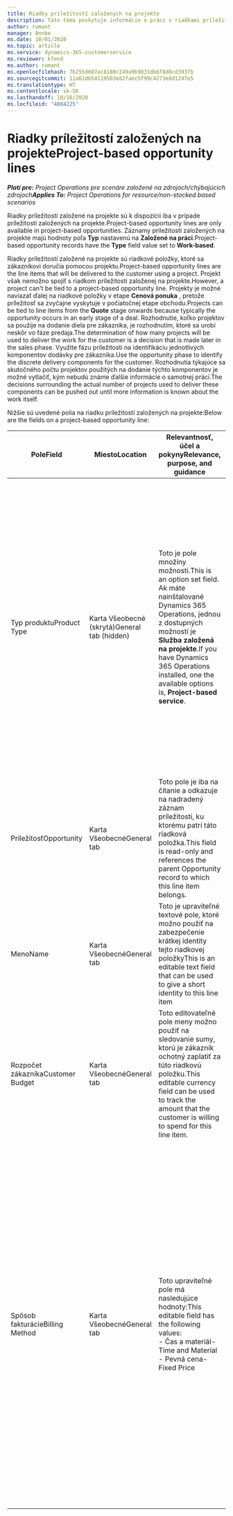 ```yaml
---
title: Riadky príležitostí založených na projekte
description: Táto téma poskytuje informácie o práci s riadkami príležitostí založených na projekte.
author: rumant
manager: Annbe
ms.date: 10/01/2020
ms.topic: article
ms.service: dynamics-365-customerservice
ms.reviewer: kfend
ms.author: rumant
ms.openlocfilehash: 7b255d607ac8180c249a9b9831db6f8d0cd3937b
ms.sourcegitcommit: 11a61db54119503e82faec5f99c4273e8d1247e5
ms.translationtype: HT
ms.contentlocale: sk-SK
ms.lasthandoff: 10/16/2020
ms.locfileid: "4084225"
---
```

# <a name="project-based-opportunity-lines"></a><span data-ttu-id="7417e-103">Riadky príležitostí založených na projekte</span><span class="sxs-lookup"><span data-stu-id="7417e-103">Project-based opportunity lines</span></span>

<span data-ttu-id="7417e-104">_**Platí pre:** Project Operations pre scenáre založené na zdrojoch/chýbajúcich zdrojoch_</span><span class="sxs-lookup"><span data-stu-id="7417e-104">_**Applies To:** Project Operations for resource/non-stocked based scenarios_</span></span>


<span data-ttu-id="7417e-105">Riadky príležitostí založené na projekte sú k dispozícii iba v prípade príležitostí založených na projekte.</span><span class="sxs-lookup"><span data-stu-id="7417e-105">Project-based opportunity lines are only available in project-based opportunities.</span></span> <span data-ttu-id="7417e-106">Záznamy príležitostí založených na projekte majú hodnoty poľa **Typ** nastavenú na **Založené na práci**.</span><span class="sxs-lookup"><span data-stu-id="7417e-106">Project-based opportunity records have the **Type** field value set to **Work-based**.</span></span>

<span data-ttu-id="7417e-107">Riadky príležitostí založené na projekte sú riadkové položky, ktoré sa zákazníkovi doručia pomocou projektu.</span><span class="sxs-lookup"><span data-stu-id="7417e-107">Project-based opportunity lines are the line items that will be delivered to the customer using a project.</span></span> <span data-ttu-id="7417e-108">Projekt však nemožno spojiť s riadkom príležitosti založenej na projekte.</span><span class="sxs-lookup"><span data-stu-id="7417e-108">However, a project can't be tied to a project-based opportunity line.</span></span> <span data-ttu-id="7417e-109">Projekty je možné naviazať ďalej na riadkové položky v etape **Cenová ponuka** , pretože príležitosť sa zvyčajne vyskytuje v počiatočnej etape obchodu.</span><span class="sxs-lookup"><span data-stu-id="7417e-109">Projects can be tied to line items from the **Quote** stage onwards because typically the opportunity occurs in an early stage of a deal.</span></span> <span data-ttu-id="7417e-110">Rozhodnutie, koľko projektov sa použije na dodanie diela pre zákazníka, je rozhodnutím, ktoré sa urobí neskôr vo fáze predaja.</span><span class="sxs-lookup"><span data-stu-id="7417e-110">The determination of how many projects will be used to deliver the work for the customer is a decision that is made later in the sales phase.</span></span> <span data-ttu-id="7417e-111">Využite fázu príležitosti na identifikáciu jednotlivých komponentov dodávky pre zákazníka.</span><span class="sxs-lookup"><span data-stu-id="7417e-111">Use the opportunity phase to identify the discrete delivery components for the customer.</span></span> <span data-ttu-id="7417e-112">Rozhodnutia týkajúce sa skutočného počtu projektov použitých na dodanie týchto komponentov je možné vytlačiť, kým nebudú známe ďalšie informácie o samotnej práci.</span><span class="sxs-lookup"><span data-stu-id="7417e-112">The decisions surrounding the actual number of projects used to deliver these components can be pushed out until more information is known about the work itself.</span></span>

<span data-ttu-id="7417e-113">Nižšie sú uvedené polia na riadku príležitostí založených na projekte:</span><span class="sxs-lookup"><span data-stu-id="7417e-113">Below are the fields on a project-based opportunity line:</span></span>

| <span data-ttu-id="7417e-114">**Pole**</span><span class="sxs-lookup"><span data-stu-id="7417e-114">**Field**</span></span> | <span data-ttu-id="7417e-115">**Miesto**</span><span class="sxs-lookup"><span data-stu-id="7417e-115">**Location**</span></span> | <span data-ttu-id="7417e-116">**Relevantnosť, účel a pokyny**</span><span class="sxs-lookup"><span data-stu-id="7417e-116">**Relevance, purpose, and guidance**</span></span> | <span data-ttu-id="7417e-117">**Nadväzujúci vplyv**</span><span class="sxs-lookup"><span data-stu-id="7417e-117">**Downstream impact**</span></span> |
| --- | --- | --- | --- |
| <span data-ttu-id="7417e-118">Typ produktu</span><span class="sxs-lookup"><span data-stu-id="7417e-118">Product Type</span></span> | <span data-ttu-id="7417e-119">Karta Všeobecné (skrytá)</span><span class="sxs-lookup"><span data-stu-id="7417e-119">General tab (hidden)</span></span> | <span data-ttu-id="7417e-120">Toto je pole množiny možností.</span><span class="sxs-lookup"><span data-stu-id="7417e-120">This is an option set field.</span></span> <span data-ttu-id="7417e-121">Ak máte nainštalované Dynamics 365 Operations, jednou z dostupných možností je **Služba založená na projekte**.</span><span class="sxs-lookup"><span data-stu-id="7417e-121">If you have Dynamics 365 Operations installed, one the available options is, **Project-based service**.</span></span>  | <span data-ttu-id="7417e-122">Hodnota tohto poľa sa nastaví na **Služba založená na projekte** , keď vytvoríte riadok príležitosti založenej na projekte z mriežky riadkov na základe projektu v príležitosti.</span><span class="sxs-lookup"><span data-stu-id="7417e-122">The value of this field is set to **Project-based service** when you create the project-based opportunity line from the project-based lines grid on the Opportunity.</span></span> <br> <span data-ttu-id="7417e-123">Ak túto hodnotu zmeníte alebo prepíšete, vo vašich riadkových položkách založených na projekte nebude povolená funkčnosť projektu.</span><span class="sxs-lookup"><span data-stu-id="7417e-123">If you change or override this value, the project functionality won't be enabled on your project-based line items.</span></span> |
| <span data-ttu-id="7417e-124">Príležitosť</span><span class="sxs-lookup"><span data-stu-id="7417e-124">Opportunity</span></span> | <span data-ttu-id="7417e-125">Karta Všeobecné</span><span class="sxs-lookup"><span data-stu-id="7417e-125">General tab</span></span> | <span data-ttu-id="7417e-126">Toto pole je iba na čítanie a odkazuje na nadradený záznam príležitosti, ku ktorému patrí táto riadková položka.</span><span class="sxs-lookup"><span data-stu-id="7417e-126">This field is read-only and references the parent Opportunity record to which this line item belongs.</span></span> | <span data-ttu-id="7417e-127">Toto pole nemá žiadny následný dopad.</span><span class="sxs-lookup"><span data-stu-id="7417e-127">There is no downstream impact of this field.</span></span> |
| <span data-ttu-id="7417e-128">Meno</span><span class="sxs-lookup"><span data-stu-id="7417e-128">Name</span></span> | <span data-ttu-id="7417e-129">Karta Všeobecné</span><span class="sxs-lookup"><span data-stu-id="7417e-129">General tab</span></span> | <span data-ttu-id="7417e-130">Toto je upraviteľné textové pole, ktoré možno použiť na zabezpečenie krátkej identity tejto riadkovej položky</span><span class="sxs-lookup"><span data-stu-id="7417e-130">This is an editable text field that can be used to give a short identity to this line item</span></span> | <span data-ttu-id="7417e-131">Táto hodnota sa prenesie do riadka cenovej ponuky, keď vytvoríte cenovú ponuku z tejto príležitosti</span><span class="sxs-lookup"><span data-stu-id="7417e-131">This value is carried over to the quote line when you create a quote from this opportunity</span></span> |
| <span data-ttu-id="7417e-132">Rozpočet zákazníka</span><span class="sxs-lookup"><span data-stu-id="7417e-132">Customer Budget</span></span> | <span data-ttu-id="7417e-133">Karta Všeobecné</span><span class="sxs-lookup"><span data-stu-id="7417e-133">General tab</span></span> | <span data-ttu-id="7417e-134">Toto editovateľné pole meny možno použiť na sledovanie sumy, ktorú je zákazník ochotný zaplatiť za túto riadkovú položku.</span><span class="sxs-lookup"><span data-stu-id="7417e-134">This editable currency field can be used to track the amount that the customer is willing to spend for this line item.</span></span> | <span data-ttu-id="7417e-135">Táto hodnota sa prenesie do príslušného poľa pre riadok cenovej ponuky, keď vytvoríte cenovú ponuku z tejto príležitosti</span><span class="sxs-lookup"><span data-stu-id="7417e-135">This value is carried over to the corresponding field on the quote line when you create a quote from this opportunity</span></span> |
| <span data-ttu-id="7417e-136">Spôsob fakturácie</span><span class="sxs-lookup"><span data-stu-id="7417e-136">Billing Method</span></span> | <span data-ttu-id="7417e-137">Karta Všeobecné</span><span class="sxs-lookup"><span data-stu-id="7417e-137">General tab</span></span> | <span data-ttu-id="7417e-138">Toto upraviteľné pole má nasledujúce hodnoty:</span><span class="sxs-lookup"><span data-stu-id="7417e-138">This editable field has the following values:</span></span></br><span data-ttu-id="7417e-139">- Čas a materiál</span><span class="sxs-lookup"><span data-stu-id="7417e-139">- Time and Material</span></span></br><span data-ttu-id="7417e-140">- Pevná cena</span><span class="sxs-lookup"><span data-stu-id="7417e-140">- Fixed Price</span></span> | <span data-ttu-id="7417e-141">Táto hodnota sa prenesie do príslušného poľa pre riadok cenovej ponuky, keď vytvoríte cenovú ponuku z tejto príležitosti.</span><span class="sxs-lookup"><span data-stu-id="7417e-141">This value is carried over to the corresponding field on the quote line when you create a quote from this opportunity.</span></span> <span data-ttu-id="7417e-142">Po vytvorení riadka cenovej ponuky je pole uzamknuté a nemožno ho zmeniť.</span><span class="sxs-lookup"><span data-stu-id="7417e-142">After the quote line is created, the field is locked and can't be changed.</span></span> <span data-ttu-id="7417e-143">Priraďte túto hodnotu poľa čo najpresnejšie.</span><span class="sxs-lookup"><span data-stu-id="7417e-143">Assign this field value as accurately as possible.</span></span> <span data-ttu-id="7417e-144">Ak potrebujete zmeniť hodnotu tohto poľa v riadku cenovej ponuky, riadok cenovej ponuky vymažte a znova vytvorte.</span><span class="sxs-lookup"><span data-stu-id="7417e-144">If you need to change the value of this field on the quote line, delete and re-create the quote line.</span></span> |
